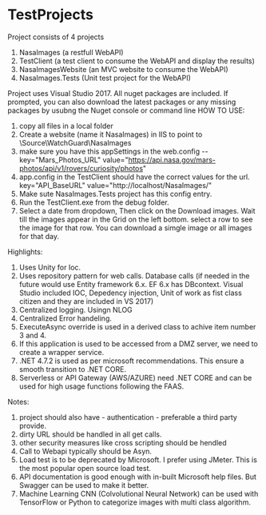 # TestProjects
Project consists of 4 projects
1) NasaImages (a restfull WebAPI)
2) TestClient (a test client to consume the WebAPI and display the results)
3) NasaImagesWebsite (an MVC website to consume the WebAPI)
4) NasaImages.Tests (Unit test project for the WebAPI)

Project uses Visual Studio 2017. All nuget packages are included. If prompted, you can also download the latest packages or any missing packages
by usubng the Nuget console or command line
HOW TO USE:
1) copy all files in a local folder
3) Create a website (name it NasaImages) in IIS to point to <Root>\Source\WatchGuard\NasaImages
4) make sure you have this appSettings in the web.config -- key="Mars_Photos_URL" value="https://api.nasa.gov/mars-photos/api/v1/rovers/curiosity/photos"
5) app.config in the TestClient should have the correct values for the url. key="API_BaseURL" value="http://localhost/NasaImages/"
6) Make sute NasaImages.Tests project has this config entry. <add key="Mars_Photos_URL" value="https://api.nasa.gov/mars-photos/api/v1/rovers/curiosity/photos" />
7) Run the TestClient.exe from the debug folder.
8) Select a date from dropdown, Then click on the Download images. Wait till the images appear in the Grid on the left bottom.
  select a row to see the image for that row. 
  You can download a simgle image or all images for that day.

Highlights:
1) Uses Unity for Ioc. 
2) Uses repository pattern for web calls. Database calls (if needed in the future would use Entity framework 6.x. EF 6.x has DBcontext.
Visual Studio included IOC, Depedency injection, Unit of work as fist class citizen and they are included in VS 2017)
3) Centralized logging. Usingn NLOG
4) Centralized Error handeling.
5) ExecuteAsync override is used in a derived class to achive item number 3 and 4.
6) If this application is used to be accessed from a DMZ server, we need to create a wrapper service.
7) .NET 4.7.2 is used as per microsoft recommendations. This ensure a smooth transition to .NET CORE.
8) Serverless or API Gateway (AWS/AZURE) need .NET CORE and can be used for high usage functions following the FAAS.

Notes:
1) project should also have - authentication - preferable a third party provide.
2) dirty URL should be handled in all get calls.
3) other security measures like cross scripting should be hendled
4) Call to Webapi typically should be Asyn.
5) Load test is to be deprecated by Microsoft. I prefer using JMeter. This is the most popular open source load test.
6) API documentation is good enough with in-built Microsoft help files. But Swagger can be used to make it better.
7) Machine Learning CNN (Colvolutional Neural Network) can be used with TensorFlow or Python to categorize images with multi class algorithm.

